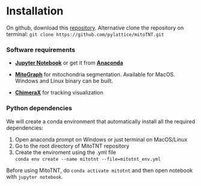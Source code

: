 # Installation
On github, download this [repository](https://github.com/pylattice/mitoTNT). Alternative clone the repository on terminal: 
`git clone https://github.com/pylattice/mitoTNT.git`  

### Software requirements
- **[Jupyter Notebook](https://jupyter.org/)** or get it from **[Anaconda](https://www.anaconda.com/products/distribution)**

- **[MitoGraph](https://github.com/vianamp/MitoGraph/)** for mitochondria segmentation. Available for MacOS. Windows and Linux binary can be built.

- **[ChimeraX](https://www.cgl.ucsf.edu/chimerax/)** for tracking visualization

### Python dependencies

We will create a conda environment that automatically install all the required dependencies:
1. Open anaconda prompt on Windows or just terminal on MacOS/Linux
2. Go to the root directory of MitoTNT repository
3. Create the enviroment using the .yml file  
``
conda env create --name mitotnt --file=mitotnt_env.yml
``

Before using MitoTNT, do `conda activate mitotnt` and then open notebook with `jupyter notebook`.
